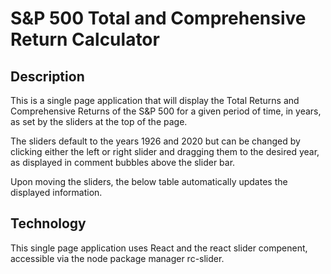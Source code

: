 # S&P 500 Total and Comprehensive Return Calculator

## Description

This is a single page application that will display the Total Returns and Comprehensive Returns of the S&P 500 for a given period of time, in years, as set by the sliders at the top of the page.

The sliders default to the years 1926 and 2020 but can be changed by clicking either the left or right slider and dragging them to the desired year, as displayed in comment bubbles above the slider bar. 

Upon moving the sliders, the below table automatically updates the displayed information.

## Technology

This single page application uses React and the react slider compenent, accessible via the node package manager rc-slider.